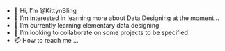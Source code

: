 - 👋 Hi, I’m @KittynBling
- 👀 I’m interested in learning more about Data Designing at the moment...
- 🌱 I’m currently learning elementary data designing 
- 💞️ I’m looking to collaborate on some projects to be specified
- 📫 How to reach me ...

<!---
KittynBling/KittynBling is a ✨ special ✨ repository because its `README.md` (this file) appears on your GitHub profile.
You can click the Preview link to take a look at your changes.
--->
